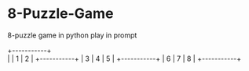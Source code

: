 # 8-Puzzle-Game
8-puzzle game in python play in prompt

+-----------+<br>
|   | 1 | 2 |
+-----------+
| 3 | 4 | 5 |
+-----------+
| 6 | 7 | 8 |
+-----------+
